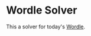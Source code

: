 # Wordle Solver

This a solver for today's [Wordle](https://www.nytimes.com/games/wordle/index.html).

